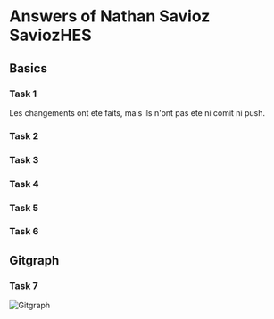 # Answers of Nathan Savioz SaviozHES

## Basics
### Task 1
Les changements ont ete faits, mais ils n'ont pas ete ni comit ni push.

### Task 2

### Task 3

### Task 4

### Task 5

### Task 6

## Gitgraph

### Task 7

![Gitgraph](img/gitgraph.svg)
